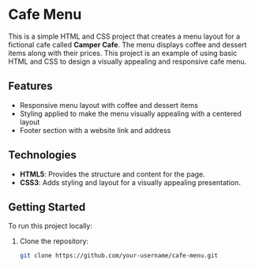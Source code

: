 # Cafe Menu

This is a simple HTML and CSS project that creates a menu layout for a fictional cafe called **Camper Cafe**. The menu displays coffee and dessert items along with their prices. This project is an example of using basic HTML and CSS to design a visually appealing and responsive cafe menu.

## Features

- Responsive menu layout with coffee and dessert items
- Styling applied to make the menu visually appealing with a centered layout
- Footer section with a website link and address

## Technologies

- **HTML5**: Provides the structure and content for the page.
- **CSS3**: Adds styling and layout for a visually appealing presentation.
  
## Getting Started

To run this project locally:

1. Clone the repository:
   ```bash
   git clone https://github.com/your-username/cafe-menu.git

